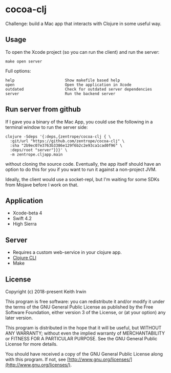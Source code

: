 # cocoa-clj

Challenge: build a Mac app that interacts with Clojure in some useful way.

## Usage

To open the Xcode project (so you can run the client) and run the
server:

``` shellsession
make open server
```

Full options:

``` shellsession
help                      Show makefile based help
open                      Open the application in Xcode
outdated                  Check for outdated server dependencies
server                    Run the backend server
```

## Run server from github

If I gave you a binary of the Mac App, you could use the following in
a terminal window to run the server side:

    clojure -Sdeps '{:deps,{zentrope/cocoa-clj { \
      :git/url "https://github.com/zentrope/cocoa-clj" \
      :sha "2b9ec07e3763b3386e129f6b2c2e93ca1cad0f96" \
      :deps/root "server"}}}' \
      -m zentrope.cljapp.main

without cloning the source code. Eventually, the app itself should
have an option to do this for you if you want to run it against a
non-project JVM.

Ideally, the client would use a socket-repl, but I'm waiting for some
SDKs from Mojave before I work on that.

## Application

- Xcode-beta 4
- Swift 4.2
- High Sierra

## Server

- Requires a custom web-service in your clojure app.
- [Clojure CLI](https://clojure.org/guides/getting_started)
- Make

## License

Copyright (c) 2018-present Keith Irwin

This program is free software: you can redistribute it and/or modify
it under the terms of the GNU General Public License as published
by the Free Software Foundation, either version 3 of the License,
or (at your option) any later version.

This program is distributed in the hope that it will be useful,
but WITHOUT ANY WARRANTY; without even the implied warranty of
MERCHANTABILITY or FITNESS FOR A PARTICULAR PURPOSE.  See the
GNU General Public License for more details.

You should have received a copy of the GNU General Public License
along with this program.  If not, see
[http://www.gnu.org/licenses/](http://www.gnu.org/licenses/).
